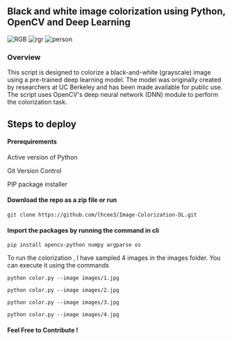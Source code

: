 ## Black and white image colorization using Python, OpenCV and Deep Learning

![RGB](https://media.geeksforgeeks.org/wp-content/uploads/20220303145941/finalPhone-300x154.png) 
![rgr](https://encrypted-tbn0.gstatic.com/images?q=tbn:ANd9GcTOLYlXefwiSeNVOxf7c-JSSPbRBppNLejNMw&s)
![person](https://pyimagesearch.com/wp-content/uploads/2019/02/bw_colorization_opencv_robin_williams.jpg)

### Overview
This script is designed to colorize a black-and-white (grayscale) image using a pre-trained deep learning model. 
The model was originally created by researchers at UC Berkeley and has been made available for public use. 
The script uses OpenCV's deep neural network (DNN) module to perform the colorization task.

## Steps to deploy

#### Prerequirements

Active version of Python

Git Version Control

PIP package installer


#### Download the repo as a zip file or run

`git clone https://github.com/lhcee3/Image-Colorization-DL.git`

#### Import the packages by running the command in cli

`pip install opencv-python numpy argparse os`

To run the colorization , I have sampled 4 images in the images folder.
You can execute it using the commands

`python color.py --image images/1.jpg`

`python color.py --image images/2.jpg`

`python color.py --image images/3.jpg`

`python color.py --image images/4.jpg`

#### Feel Free to Contribute !

